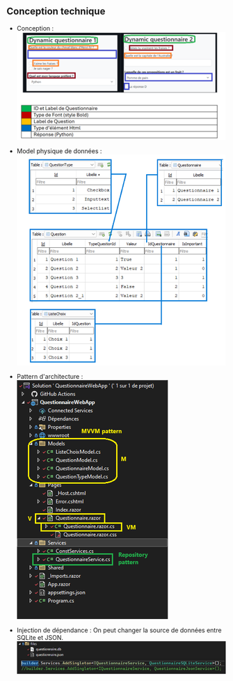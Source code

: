 ## Conception technique
 - Conception :
 ![](./images/conception.png)

 - Model physique de données : 
 ![](./images/mpd.png)

- Pattern d'architecture : 
 ![](./images/Pattern.png)
 
 - Injection de dépendance : 
   On peut changer la source de données entre SQLite et JSON.
 ![](./images/Injection.png)
